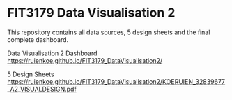 # FIT3179 Data Visualisation 2

This repository contains all data sources, 5 design sheets and the final complete dashboard.

Data Visualisation 2 Dashboard
https://ruienkoe.github.io/FIT3179_DataVisualisation2/

5 Design Sheets
https://ruienkoe.github.io/FIT3179_DataVisualisation2/KOERUIEN_32839677_A2_VISUALDESIGN.pdf
